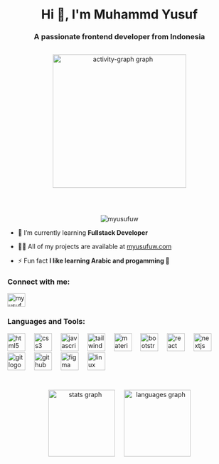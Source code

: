 <h1 align="center">Hi 👋, I'm Muhammd Yusuf</h1>
<h3 align="center">A passionate frontend developer from Indonesia</h3>

<div align="center" style="margin: 30px">
<img src="https://github-readme-activity-graph.vercel.app/graph?username=myusufuw&radius=16&theme=react&area=true&order=5" height="300" alt="activity-graph graph"  />
</div>

<br/>

<p align="center"> <img src="https://komarev.com/ghpvc/?username=myusufuw&label=Profile%20views&color=0e75b6&style=flat" alt="myusufuw" /> </p>

- 🌱 I’m currently learning **Fullstack Developer**

- 👨‍💻 All of my projects are available at [myusufuw.com](myusufuw.com)

- ⚡ Fun fact **I like learning Arabic and progamming 💖**

<h3 align="left">Connect with me:</h3>
<p align="left">
<a href="https://linkedin.com/in/myusufuw" target="blank"><img align="center" src="https://raw.githubusercontent.com/rahuldkjain/github-profile-readme-generator/master/src/images/icons/Social/linked-in-alt.svg" alt="myusufuw" height="30" width="40" /></a>
</p>

<h3 align="left">Languages and Tools:</h3>
<div align="left">
  <img src="https://cdn.jsdelivr.net/gh/devicons/devicon/icons/html5/html5-original.svg" height="40" alt="html5 logo"  />
  <img width="12" />
  <img src="https://cdn.jsdelivr.net/gh/devicons/devicon/icons/css3/css3-original.svg" height="40" alt="css3 logo"  />
  <img width="12" />
  <img src="https://cdn.jsdelivr.net/gh/devicons/devicon/icons/javascript/javascript-original.svg" height="40" alt="javascript logo"  />
  <img width="12" />
  <img src="https://cdn.jsdelivr.net/gh/devicons/devicon/icons/tailwindcss/tailwindcss-original-wordmark.svg" height="40" alt="tailwindcss logo"  />
  <img width="12" />
  <img src="https://cdn.jsdelivr.net/gh/devicons/devicon/icons/materialui/materialui-original.svg" height="40" alt="materialui logo"  />
  <img width="12" />
  <img src="https://cdn.jsdelivr.net/gh/devicons/devicon/icons/bootstrap/bootstrap-original.svg" height="40" alt="bootstrap logo"  />
  <img width="12" />
  <img src="https://cdn.jsdelivr.net/gh/devicons/devicon/icons/react/react-original.svg" height="40" alt="react logo"  />
  <img width="12" />
  <img src="https://cdn.jsdelivr.net/gh/devicons/devicon/icons/nextjs/nextjs-original.svg" height="40" alt="nextjs logo"  />
  <img width="12" />
  <img src="https://cdn.jsdelivr.net/gh/devicons/devicon/icons/git/git-original.svg" height="40" alt="git logo"  />
  <img width="12" />
  <img src="https://cdn.jsdelivr.net/gh/devicons/devicon/icons/github/github-original.svg" height="40" alt="github logo"  />
  <img width="12" />
  <img src="https://cdn.jsdelivr.net/gh/devicons/devicon/icons/figma/figma-original.svg" height="40" alt="figma logo"  />
  <img width="12" />
  <img src="https://cdn.jsdelivr.net/gh/devicons/devicon/icons/linux/linux-original.svg" height="40" alt="linux logo"  />
</div>

<br/>

<div align="center" style="margin-top: 24px;">
  <img src="https://github-readme-stats.vercel.app/api?username=myusufuw&hide_title=false&hide_rank=true&show_icons=true&include_all_commits=true&count_private=true&disable_animations=false&theme=dracula&locale=en&hide_border=false&order=1" height="150" alt="stats graph" />
&nbsp; &nbsp;
<img src="https://github-readme-stats.vercel.app/api/top-langs?username=myusufuw&locale=en&hide_title=false&layout=compact&card_width=320&langs_count=5&theme=dracula&hide_border=false&order=2" height="150" alt="languages graph"  />
</div>
